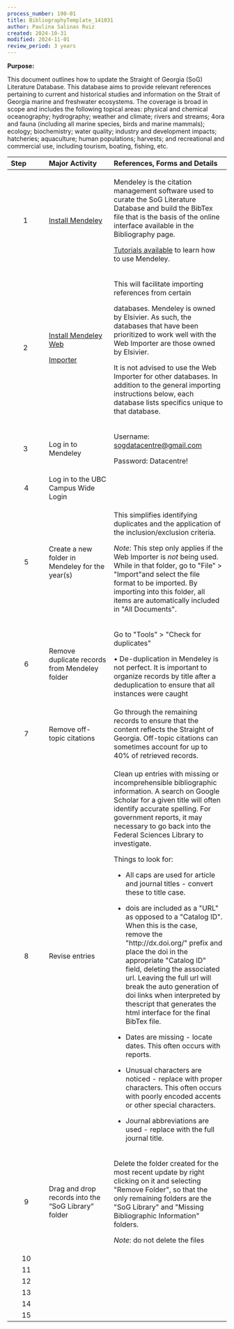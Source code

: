 ```yaml
---
process_number: 190-01
title: BibliographyTemplate_141031
author: Paulina Salinas Ruiz
created: 2024-10-31
modified: 2024-11-01
review_period: 3 years
---
```


**Purpose:**

This document outlines how to update the Straight of Georgia (SoG) Literature Database. This database aims to provide relevant references pertaining to current and historical studies and information on the Strait of Georgia marine and freshwater ecosystems. The coverage is broad in scope and includes the following topical areas: physical and chemical oceanography; hydrography; weather and climate; rivers and streams; 4ora and fauna (including all marine species, birds and marine mammals); ecology; biochemistry; water quality; industry and development impacts; hatcheries; aquaculture; human populations; harvests; and recreational and commercial use, including tourism, boating, fishing, etc.

<table>
<colgroup>
<col style="width: 17%" />
<col style="width: 29%" />
<col style="width: 52%" />
</colgroup>
<thead>
<tr>
<th style="text-align: left;"><strong>Step</strong> </th>
<th style="text-align: left;"><strong>Major Activity</strong> </th>
<th style="text-align: left;"><strong>References, Forms and Details</strong> </th>
</tr>
</thead>
<tbody>
<tr>
<td style="text-align: center;">1 </td>
<td><a href="https://www.mendeley.com/download-reference-manager/windows">Install Mendeley</a></td>
<td><p>Mendeley is the citation management software used to curate the SoG Literature Database and build the BibTex file that is the basis of the online interface available in the Bibliography page.</p>
<p><a href="https://www.mendeley.com/guides">Tutorials available</a> to learn how to use Mendeley.</p></td>
</tr>
<tr>
<td style="text-align: center;">2 </td>
<td><p><a href="https://www.mendeley.com/reference-management/web-importer">Install Mendeley Web</a></p>
<p><a href="https://www.mendeley.com/reference-management/web-importer">Importer</a></p></td>
<td><p>This will facilitate importing references from certain</p>
<p>databases. Mendeley is owned by Elsivier. As such, the databases that have been prioritized to work well with the Web Importer are those owned by Elsivier.</p>
<p>It is not advised to use the Web Importer for other databases. In addition to the general importing instructions below, each database lists specifics unique to that database.</p></td>
</tr>
<tr>
<td style="text-align: center;">3 </td>
<td>Log in to Mendeley</td>
<td><p>Username: <a href="mailto:sogdatacentre@gmail.com">sogdatacentre@gmail.com</a></p>
<p>Password: Datacentre!</p></td>
</tr>
<tr>
<td style="text-align: center;">4</td>
<td>Log in to the UBC Campus Wide Login</td>
<td></td>
</tr>
<tr>
<td style="text-align: center;">5</td>
<td>Create a new folder in Mendeley for the year(s)</td>
<td><p>This simplifies identifying duplicates and the application of the inclusion/exclusion criteria.</p>
<p><em>Note</em>: This step only applies if the Web Importer is <em>not</em> being used. While in that folder, go to "File" &gt; "Import"and select the file format to be imported. By importing into this folder, all items are automatically included in "All Documents".</p></td>
</tr>
<tr>
<td style="text-align: center;">6</td>
<td>Remove duplicate records from Mendeley folder</td>
<td><p>Go to "Tools" &gt; "Check for duplicates"</p>
<p>• De-duplication in Mendeley is not perfect. It is important to organize records by title after a deduplication to ensure that all instances were caught</p></td>
</tr>
<tr>
<td style="text-align: center;">7</td>
<td>Remove off-topic citations</td>
<td>Go through the remaining records to ensure that the content reflects the Straight of Georgia. Off-topic citations can sometimes account for up to 40% of retrieved records.</td>
</tr>
<tr>
<td style="text-align: center;">8</td>
<td>Revise entries</td>
<td><p>Clean up entries with missing or incomprehensible bibliographic information. A search on Google Scholar for a given title will often identify accurate spelling. For government reports, it may necessary to go back into the Federal Sciences Library to investigate.</p>
<p>Things to look for:</p>
<ul>
<li><p>All caps are used for article and journal titles - convert these to title case.</p></li>
<li><p>dois are included as a "URL" as opposed to a "Catalog ID". When this is the case, remove the "http://dx.doi.org/" prefix and place the doi in the appropriate "Catalog ID" field, deleting the associated url. Leaving the full url will break the auto generation of doi links when interpreted by thescript that generates the html interface for the final BibTex file.</p></li>
<li><p>Dates are missing - locate dates. This often occurs with reports.</p></li>
<li><p>Unusual characters are noticed - replace with proper characters. This often occurs with poorly encoded accents or other special characters.</p></li>
<li><p>Journal abbreviations are used - replace with the full journal title.</p></li>
</ul></td>
</tr>
<tr>
<td style="text-align: center;">9</td>
<td>Drag and drop records into the “SoG Library” folder</td>
<td><p>Delete the folder created for the most recent update by right clicking on it and selecting "Remove Folder", so that the only remaining folders are the "SoG Library" and "Missing Bibliographic Information" folders.</p>
<p><em>Note</em>: do not delete the files</p></td>
</tr>
<tr>
<td style="text-align: center;">10</td>
<td></td>
<td></td>
</tr>
<tr>
<td style="text-align: center;">11</td>
<td></td>
<td></td>
</tr>
<tr>
<td style="text-align: center;">12</td>
<td></td>
<td></td>
</tr>
<tr>
<td style="text-align: center;">13</td>
<td></td>
<td></td>
</tr>
<tr>
<td style="text-align: center;">14</td>
<td></td>
<td></td>
</tr>
<tr>
<td style="text-align: center;">15</td>
<td></td>
<td></td>
</tr>
</tbody>
</table>
